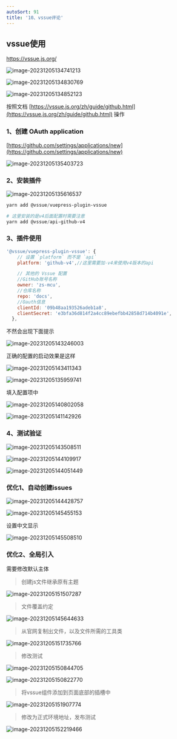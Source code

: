 ```yaml
---
autoSort: 91
title: '10、vssue评论'
---
```


## vssue使用

https://vssue.js.org/



![image-20231205134741213](./images/image-20231205134741213.png)

![image-20231205134830769](./images/image-20231205134830769.png)

![image-20231205134852123](./images/image-20231205134852123.png)



按照文档 [https://vssue.js.org/zh/guide/github.html](https://vssue.js.org/zh/guide/github.html) 操作

### 1、创建 OAuth application

[https://github.com/settings/applications/new](https://github.com/settings/applications/new)

![image-20231205135403723](./images/image-20231205135403723.png)

### 2、安装插件

![image-20231205135616537](./images/image-20231205135616537.png)

```powershell
yarn add @vssue/vuepress-plugin-vssue

# 这里安装的是v4后面配置时需要注意
yarn add @vssue/api-github-v4
```



### 3、插件使用

```js
'@vssue/vuepress-plugin-vssue': {
    // 设置 `platform` 而不是 `api`
    platform: 'github-v4',//这里需要加-v4来使用v4版本的api

    // 其他的 Vssue 配置
    //GitHub账号名称
    owner: 'zs-mcu',
    //仓库名称
    repo: 'docs',
    //Oauth信息
    clientId: '09b48aa193526adeb1a8',
    clientSecret: 'e3bfa36d814f2a4cc89ebefbb42858d714b4091e',
  },
```

不然会出现下面提示

![image-20231205143246003](./images/image-20231205143246003.png)

正确的配置的启动效果是这样

![image-20231205143411343](./images/image-20231205143411343.png)





![image-20231205135959741](./images/image-20231205135959741.png)

填入配置项中

![image-20231205140802058](./images/image-20231205140802058.png)

![image-20231205141142926](./images/image-20231205141142926.png)









### 4、测试验证



![image-20231205143508511](./images/image-20231205143508511.png)

![image-20231205144109917](./images/image-20231205144109917.png)

![image-20231205144051449](./images/image-20231205144051449.png)





### 优化1、自动创建issues

![image-20231205144428757](./images/image-20231205144428757.png)

![image-20231205145455153](./images/image-20231205145455153.png)

设置中文显示

![image-20231205145508510](./images/image-20231205145508510.png)



### 优化2、全局引入

需要修改默认主体

> 创建js文件继承原有主题

![image-20231205151507287](./images/image-20231205151507287.png)

> 文件覆盖约定

![image-20231205145644633](./images/image-20231205145644633.png)



> 从官网复制出文件，以及文件所需的工具类

![image-20231205151735766](./images/image-20231205151735766.png)



> 修改测试

![image-20231205150844705](./images/image-20231205150844705.png)

![image-20231205150822770](./images/image-20231205150822770.png)



> 将vssue组件添加到页面底部的插槽中

![image-20231205151907774](./images/image-20231205151907774.png)



> 修改为正式环境地址，发布测试

![image-20231205152219466](./images/image-20231205152219466.png)